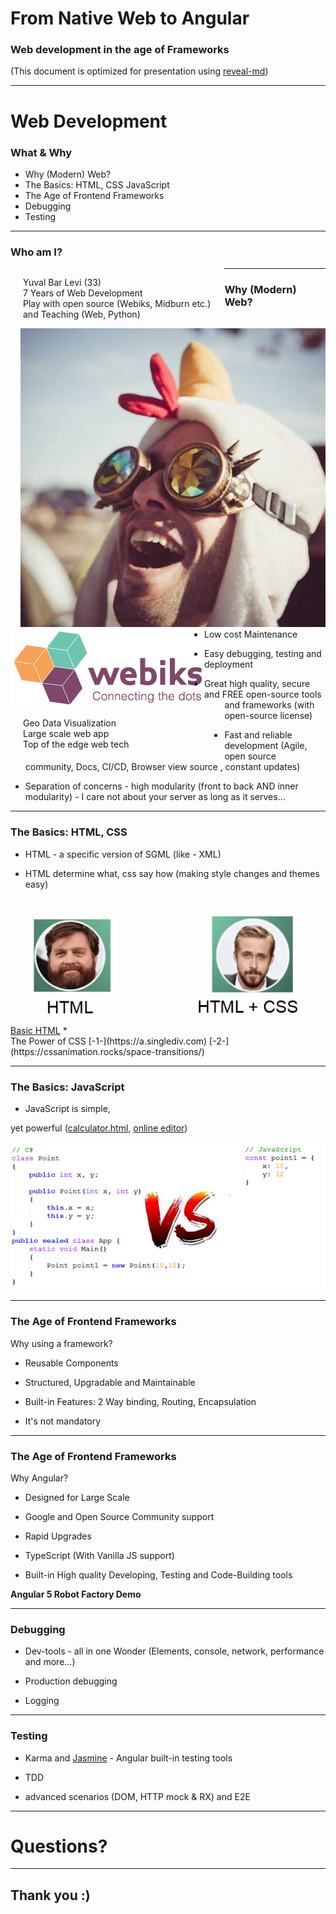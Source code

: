 # From Native Web to Angular
### Web development in the age of Frameworks

(This document is optimized for presentation using [reveal-md](https://github.com/webpro/reveal-md))

---

# Web Development


### What &amp; Why
* Why (Modern) Web?
* The Basics: HTML, CSS JavaScript
* The Age of Frontend Frameworks
* Debugging
* Testing

---

### Who am I?
<p style="float:left; width: 60%; text-align:left; padding: 0 20px">
Yuval Bar Levi (33) <br> 7 Years of Web Development <br>
Play with open source (Webiks, Midburn etc.) and Teaching (Web, Python) <br>
</p>
<div style="float:right">
    <img src="./my_profile.jpg" style="max-height:30vh">
</div>

<div style="float:left">
    <a href="http://webiks.com/" target="_blank">
        <img src="./webiks.png" style="max-height:30vh">
    </a>
</div>
<p style="float:left; width: 60%; text-align:left; padding: 0 20px">
    Geo Data Visualization <br>
    Large scale web app <br>
    Top of the edge web tech <br>
</p>



---

### Why (Modern) Web?
* Low cost Maintenance
<!-- .element: class="fragment" -->
* Easy debugging, testing and deployment
<!-- .element: class="fragment" -->
* Great high quality, secure and FREE open-source tools and frameworks (with open-source license)
<!-- .element: class="fragment" -->
* Fast and reliable development (Agile, open source community, Docs, CI/CD, Browser view source , constant updates)
<!-- .element: class="fragment" -->
* Separation of concerns - high modularity (front to back AND inner modularity) - I care not about your server as long as it serves...
<!-- .element: class="fragment" -->


---

### The Basics: HTML, CSS

* HTML - a specific version of SGML (like - XML)
<!-- .element: class="fragment" -->
* HTML determine what, css say how (making style changes and themes easy)
<!-- .element: class="fragment" -->


<div>
    <img src="./HTML_CSS.png" style="max-height:20vh">
</div>
<!-- .element: class="fragment" -->
<a href="Calculator.html" target="_blank">Basic HTML</a>
<!-- .element: class="fragment" -->
* <div>The Power of CSS [-1-](https://a.singlediv.com) [-2-](https://cssanimation.rocks/space-transitions/)</div>
<!-- .element: class="fragment" -->

---

### The Basics: JavaScript

* JavaScript is simple, 
<!-- .element: class="fragment" -->
yet powerful (<a href="/Calculator.html" target="_blank">calculator.html</a>, [online editor](https://codepen.io/Venerons/pen/BvHbK))


<div>
    <img src="./csharp_vs_js.png">
</div>

---

### The Age of Frontend Frameworks
Why using a framework?
- Reusable Components
<!-- .element: class="fragment" -->
- Structured, Upgradable and Maintainable
<!-- .element: class="fragment" -->
- Built-in Features: 2 Way binding, Routing, Encapsulation
<!-- .element: class="fragment" -->
- It's not mandatory
<!-- .element: class="fragment" -->

---

### The Age of Frontend Frameworks
Why Angular?
- Designed for Large Scale
<!-- .element: class="fragment" -->
- Google and Open Source Community support
<!-- .element: class="fragment" -->
- Rapid Upgrades
<!-- .element: class="fragment" -->
- TypeScript (With Vanilla JS support)
<!-- .element: class="fragment" -->
- Built-in High quality Developing, Testing and Code-Building tools
<!-- .element: class="fragment" -->

__Angular 5 Robot Factory Demo__
<!-- .element: class="fragment" -->

---


### Debugging
* Dev-tools - all in one Wonder (Elements, console, network, performance and more...)
<!-- .element: class="fragment" -->
* Production debugging
<!-- .element: class="fragment" -->
* Logging


---

### Testing 
* Karma and [Jasmine](https://jasmine.github.io/pages/docs_home.html) - Angular built-in testing tools
<!-- .element: class="fragment" -->
* TDD
<!-- .element: class="fragment" -->
* advanced scenarios (DOM, HTTP mock & RX) and E2E



---

# Questions? 

---

## Thank you :)